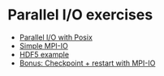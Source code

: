 # Parallel I/O exercises

- [Parallel I/O with Posix](posix)
- [Simple MPI-IO](mpi-io)
- [HDF5 example](hdf5)
- [Bonus: Checkpoint + restart with MPI-IO](heat-restart)
